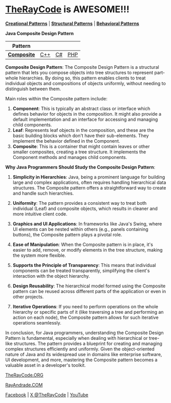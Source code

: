 # [TheRayCode](../../../README.md) is AWESOME!!!

**[Creational Patterns](../README.md)** | **[Structural Patterns](../../Structural/README.md)** | **[Behavioral Patterns](../../Behavioral/README.md)**

**Java Composite Design Pattern**

|Pattern|   |   |   |
|---|---|---|---|
| [**Composite**](README.md) | [C++](../../../CPP/Structural/Composite/README.md) | [C#](../../../Csharp/Structural/Composite/README.md) | [PHP](../../../PHP/Structural/Composite/README.md) |

**Composite Design Pattern**:
The Composite Design Pattern is a structural pattern that lets you compose objects into tree structures to represent part-whole hierarchies. By doing so, this pattern enables clients to treat individual objects and compositions of objects uniformly, without needing to distinguish between them.

Main roles within the Composite pattern include:
1. **Component**: This is typically an abstract class or interface which defines behavior for objects in the composition. It might also provide a default implementation and an interface for accessing and managing child components.
2. **Leaf**: Represents leaf objects in the composition, and these are the basic building blocks which don't have their sub-elements. They implement the behavior defined in the Component.
3. **Composite**: This is a container that might contain leaves or other smaller composites, creating a tree structure. It implements the Component methods and manages child components.

**Why Java Programmers Should Study the Composite Design Pattern**:
1. **Simplicity in Hierarchies**: Java, being a prominent language for building large and complex applications, often requires handling hierarchical data structures. The Composite pattern offers a straightforward way to create and handle such hierarchies.

2. **Uniformity**: The pattern provides a consistent way to treat both individual (Leaf) and composite objects, which results in cleaner and more intuitive client code.

3. **Graphics and UI Applications**: In frameworks like Java's Swing, where UI elements can be nested within others (e.g., panels containing buttons), the Composite pattern plays a pivotal role.

4. **Ease of Manipulation**: When the Composite pattern is in place, it's easier to add, remove, or modify elements in the tree structure, making the system more flexible.

5. **Supports the Principle of Transparency**: This means that individual components can be treated transparently, simplifying the client's interaction with the object hierarchy.

6. **Design Reusability**: The hierarchical model formed using the Composite pattern can be reused across different parts of the application or even in other projects.

7. **Iterative Operations**: If you need to perform operations on the whole hierarchy or specific parts of it (like traversing a tree and performing an action on each node), the Composite pattern allows for such iterative operations seamlessly.

In conclusion, for Java programmers, understanding the Composite Design Pattern is fundamental, especially when dealing with hierarchical or tree-like structures. The pattern provides a blueprint for creating and managing complex structures efficiently and uniformly. Given the object-oriented nature of Java and its widespread use in domains like enterprise software, UI development, and more, mastering the Composite pattern becomes a valuable asset in a developer's toolkit.

[TheRayCode.ORG](https://www.TheRayCode.org)

[RayAndrade.COM](https://www.RayAndrade.com)

[Facebook](https://www.facebook.com/TheRayCode/) | [X @TheRayCode](https://www.x.com/TheRayCode/) | [YouTube](https://www.youtube.com/TheRayCode/)
